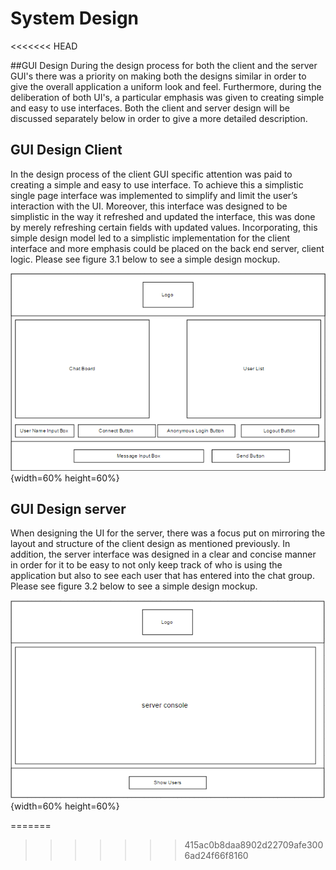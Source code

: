 # System Design
<<<<<<< HEAD

##GUI Design
During the design process for both the client and the server GUI's there was a priority on making both the designs similar in order to give the overall application a uniform look and feel. Furthermore, during the deliberation of both UI's, a particular emphasis was given to creating simple and easy to use interfaces. Both the client and server design will be discussed separately below in order to give a more detailed description.

## GUI Design Client
In the design process  of the client GUI specific attention was paid to creating a simple and easy to use interface. To achieve this a simplistic single page interface was implemented to simplify and limit the user’s interaction with the UI. Moreover, this interface was designed to be simplistic in the way it refreshed and updated the interface, this was done by merely refreshing certain fields with updated values. Incorporating, this simple design model led to a simplistic implementation for the client interface and more emphasis could be placed on the back end server, client logic. Please see figure 3.1 below to see a simple design mockup.

![Mockup Image of Client UI. \label{figure 1}](04_assets/04_system_design/clientGUIDesign.PNG){width=60% height=60%}

## GUI Design server
When designing the UI for the server, there was a focus put on mirroring the layout and structure of the client design as mentioned previously. In addition, the server interface was designed in a clear and concise manner in order for it to be easy to not only keep track of who is using the application but also to see each user that has entered into the chat group. Please see figure 3.2 below to see a simple design mockup.

![Mockup Image of Server UI. \label{figure 2}](04_assets/04_system_design/serverGUIDesign.PNG){width=60% height=60%} 

=======
>>>>>>> 415ac0b8daa8902d22709afe3006ad24f66f8160
